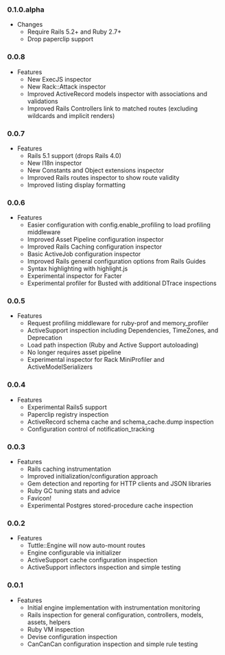 ### 0.1.0.alpha

* Changes
  * Require Rails 5.2+ and Ruby 2.7+
  * Drop paperclip support 

### 0.0.8

* Features
  * New ExecJS inspector
  * New Rack::Attack inspector
  * Improved ActiveRecord models inspector with associations and validations
  * Improved Rails Controllers link to matched routes (excluding wildcards and implicit renders)

### 0.0.7

* Features
  * Rails 5.1 support (drops Rails 4.0)
  * New I18n inspector
  * New Constants and Object extensions inspector
  * Improved Rails routes inspector to show route validity
  * Improved listing display formatting

### 0.0.6

* Features
  * Easier configuration with config.enable_profiling to load profiling middleware
  * Improved Asset Pipeline configuration inspector
  * Improved Rails Caching configuration inspector
  * Basic ActiveJob configuration inspector
  * Improved Rails general configuration options from Rails Guides
  * Syntax highlighting with highlight.js
  * Experimental inspector for Facter
  * Experimental profiler for Busted with additional DTrace inspections

### 0.0.5

* Features
  * Request profiling middleware for ruby-prof and memory_profiler
  * ActiveSupport inspection including Dependencies, TimeZones, and Deprecation
  * Load path inspection (Ruby and Active Support autoloading)
  * No longer requires asset pipeline
  * Experimental inspector for Rack MiniProfiler and ActiveModelSerializers

### 0.0.4

* Features
  * Experimental Rails5 support
  * Paperclip registry inspection
  * ActiveRecord schema cache and schema_cache.dump inspection
  * Configuration control of notification_tracking

### 0.0.3

* Features
  * Rails caching instrumentation
  * Improved initialization/configuration approach
  * Gem detection and reporting for HTTP clients and JSON libraries
  * Ruby GC tuning stats and advice
  * Favicon!
  * Experimental Postgres stored-procedure cache inspection

### 0.0.2

* Features
  * Tuttle::Engine will now auto-mount routes
  * Engine configurable via initializer
  * ActiveSupport cache configuration inspection
  * ActiveSupport inflectors inspection and simple testing

### 0.0.1

* Features
  * Initial engine implementation with instrumentation monitoring
  * Rails inspection for general configuration, controllers, models, assets, helpers
  * Ruby VM inspection
  * Devise configuration inspection
  * CanCanCan configuration inspection and simple rule testing

